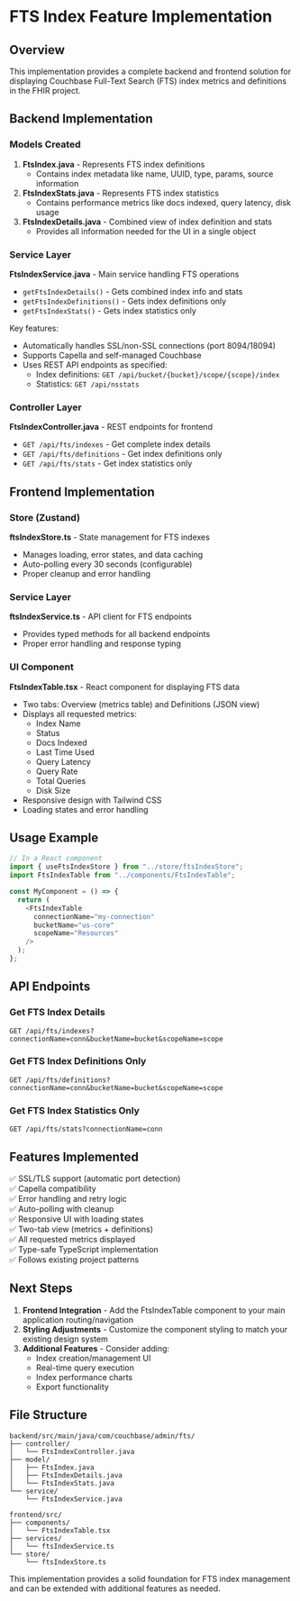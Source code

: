 # FTS Index Feature Implementation

## Overview

This implementation provides a complete backend and frontend solution for displaying Couchbase Full-Text Search (FTS) index metrics and definitions in the FHIR project.

## Backend Implementation

### Models Created

1. **FtsIndex.java** - Represents FTS index definitions
   - Contains index metadata like name, UUID, type, params, source information
2. **FtsIndexStats.java** - Represents FTS index statistics
   - Contains performance metrics like docs indexed, query latency, disk usage
3. **FtsIndexDetails.java** - Combined view of index definition and stats
   - Provides all information needed for the UI in a single object

### Service Layer

**FtsIndexService.java** - Main service handling FTS operations

- `getFtsIndexDetails()` - Gets combined index info and stats
- `getFtsIndexDefinitions()` - Gets index definitions only
- `getFtsIndexStats()` - Gets index statistics only

Key features:

- Automatically handles SSL/non-SSL connections (port 8094/18094)
- Supports Capella and self-managed Couchbase
- Uses REST API endpoints as specified:
  - Index definitions: `GET /api/bucket/{bucket}/scope/{scope}/index`
  - Statistics: `GET /api/nsstats`

### Controller Layer

**FtsIndexController.java** - REST endpoints for frontend

- `GET /api/fts/indexes` - Get complete index details
- `GET /api/fts/definitions` - Get index definitions only
- `GET /api/fts/stats` - Get index statistics only

## Frontend Implementation

### Store (Zustand)

**ftsIndexStore.ts** - State management for FTS indexes

- Manages loading, error states, and data caching
- Auto-polling every 30 seconds (configurable)
- Proper cleanup and error handling

### Service Layer

**ftsIndexService.ts** - API client for FTS endpoints

- Provides typed methods for all backend endpoints
- Proper error handling and response typing

### UI Component

**FtsIndexTable.tsx** - React component for displaying FTS data

- Two tabs: Overview (metrics table) and Definitions (JSON view)
- Displays all requested metrics:
  - Index Name
  - Status
  - Docs Indexed
  - Last Time Used
  - Query Latency
  - Query Rate
  - Total Queries
  - Disk Size
- Responsive design with Tailwind CSS
- Loading states and error handling

## Usage Example

```typescript
// In a React component
import { useFtsIndexStore } from "../store/ftsIndexStore";
import FtsIndexTable from "../components/FtsIndexTable";

const MyComponent = () => {
  return (
    <FtsIndexTable
      connectionName="my-connection"
      bucketName="us-core"
      scopeName="Resources"
    />
  );
};
```

## API Endpoints

### Get FTS Index Details

```
GET /api/fts/indexes?connectionName=conn&bucketName=bucket&scopeName=scope
```

### Get FTS Index Definitions Only

```
GET /api/fts/definitions?connectionName=conn&bucketName=bucket&scopeName=scope
```

### Get FTS Index Statistics Only

```
GET /api/fts/stats?connectionName=conn
```

## Features Implemented

✅ SSL/TLS support (automatic port detection)  
✅ Capella compatibility  
✅ Error handling and retry logic  
✅ Auto-polling with cleanup  
✅ Responsive UI with loading states  
✅ Two-tab view (metrics + definitions)  
✅ All requested metrics displayed  
✅ Type-safe TypeScript implementation  
✅ Follows existing project patterns

## Next Steps

1. **Frontend Integration** - Add the FtsIndexTable component to your main application routing/navigation
2. **Styling Adjustments** - Customize the component styling to match your existing design system
3. **Additional Features** - Consider adding:
   - Index creation/management UI
   - Real-time query execution
   - Index performance charts
   - Export functionality

## File Structure

```
backend/src/main/java/com/couchbase/admin/fts/
├── controller/
│   └── FtsIndexController.java
├── model/
│   ├── FtsIndex.java
│   ├── FtsIndexDetails.java
│   └── FtsIndexStats.java
└── service/
    └── FtsIndexService.java

frontend/src/
├── components/
│   └── FtsIndexTable.tsx
├── services/
│   └── ftsIndexService.ts
└── store/
    └── ftsIndexStore.ts
```

This implementation provides a solid foundation for FTS index management and can be extended with additional features as needed.
